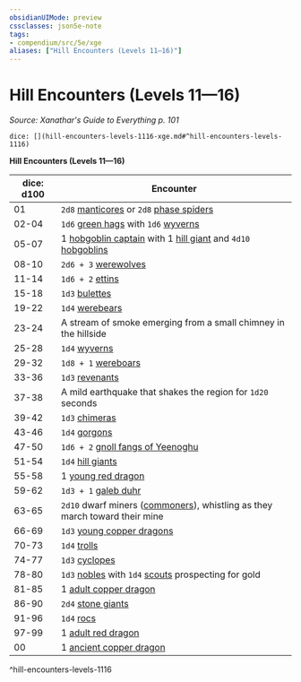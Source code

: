 ```yaml
---
obsidianUIMode: preview
cssclasses: json5e-note
tags:
- compendium/src/5e/xge
aliases: ["Hill Encounters (Levels 11—16)"]
---
```

# Hill Encounters (Levels 11—16)
*Source: Xanathar's Guide to Everything p. 101* 

`dice: [](hill-encounters-levels-1116-xge.md#^hill-encounters-levels-1116)`

**Hill Encounters (Levels 11—16)**

| dice: d100 | Encounter |
|------------|-----------|
| 01 | `2d8` [manticores](/2-Mechanics/CLI/bestiary/monstrosity/manticore.md) or `2d8` [phase spiders](/2-Mechanics/CLI/bestiary/monstrosity/phase-spider.md) |
| 02-04 | `1d6` [green hags](/2-Mechanics/CLI/bestiary/fey/green-hag.md) with `1d6` [wyverns](/2-Mechanics/CLI/bestiary/dragon/wyvern.md) |
| 05-07 | 1 [hobgoblin captain](/2-Mechanics/CLI/bestiary/humanoid/hobgoblin-captain.md) with 1 [hill giant](/2-Mechanics/CLI/bestiary/giant/hill-giant.md) and `4d10` [hobgoblins](/2-Mechanics/CLI/bestiary/humanoid/hobgoblin.md) |
| 08-10 | `2d6 + 3` [werewolves](/2-Mechanics/CLI/bestiary/humanoid/werewolf.md) |
| 11-14 | `1d6 + 2` [ettins](/2-Mechanics/CLI/bestiary/giant/ettin.md) |
| 15-18 | `1d3` [bulettes](/2-Mechanics/CLI/bestiary/monstrosity/bulette.md) |
| 19-22 | `1d4` [werebears](/2-Mechanics/CLI/bestiary/humanoid/werebear.md) |
| 23-24 | A stream of smoke emerging from a small chimney in the hillside |
| 25-28 | `1d4` [wyverns](/2-Mechanics/CLI/bestiary/dragon/wyvern.md) |
| 29-32 | `1d8 + 1` [wereboars](/2-Mechanics/CLI/bestiary/humanoid/wereboar.md) |
| 33-36 | `1d3` [revenants](/2-Mechanics/CLI/bestiary/undead/revenant.md) |
| 37-38 | A mild earthquake that shakes the region for `1d20` seconds |
| 39-42 | `1d3` [chimeras](/2-Mechanics/CLI/bestiary/monstrosity/chimera.md) |
| 43-46 | `1d4` [gorgons](/2-Mechanics/CLI/bestiary/monstrosity/gorgon.md) |
| 47-50 | `1d6 + 2` [gnoll fangs of Yeenoghu](/2-Mechanics/CLI/bestiary/fiend/gnoll-fang-of-yeenoghu.md) |
| 51-54 | `1d4` [hill giants](/2-Mechanics/CLI/bestiary/giant/hill-giant.md) |
| 55-58 | 1 [young red dragon](/2-Mechanics/CLI/bestiary/dragon/young-red-dragon.md) |
| 59-62 | `1d3 + 1` [galeb duhr](/2-Mechanics/CLI/bestiary/elemental/galeb-duhr.md) |
| 63-65 | `2d10` dwarf miners ([commoners](/2-Mechanics/CLI/bestiary/humanoid/commoner.md)), whistling as they march toward their mine |
| 66-69 | `1d3` [young copper dragons](/2-Mechanics/CLI/bestiary/dragon/young-copper-dragon.md) |
| 70-73 | `1d4` [trolls](/2-Mechanics/CLI/bestiary/giant/troll.md) |
| 74-77 | `1d3` [cyclopes](/2-Mechanics/CLI/bestiary/giant/cyclops.md) |
| 78-80 | `1d3` [nobles](/2-Mechanics/CLI/bestiary/humanoid/noble.md) with `1d4` [scouts](/2-Mechanics/CLI/bestiary/humanoid/scout.md) prospecting for gold |
| 81-85 | 1 [adult copper dragon](/2-Mechanics/CLI/bestiary/dragon/adult-copper-dragon.md) |
| 86-90 | `2d4` [stone giants](/2-Mechanics/CLI/bestiary/giant/stone-giant.md) |
| 91-96 | `1d4` [rocs](/2-Mechanics/CLI/bestiary/monstrosity/roc.md) |
| 97-99 | 1 [adult red dragon](/2-Mechanics/CLI/bestiary/dragon/adult-red-dragon.md) |
| 00 | 1 [ancient copper dragon](/2-Mechanics/CLI/bestiary/dragon/ancient-copper-dragon.md) |
^hill-encounters-levels-1116